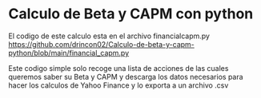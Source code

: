 # Calculo de Beta y CAPM con python

El codigo de este calculo esta en el archivo financialcapm.py
https://github.com/drincon02/Calculo-de-beta-y-capm-python/blob/main/financial_capm.py

Este codigo simple solo recoge una lista de acciones de las cuales queremos saber su Beta y CAPM y descarga los datos necesarios para hacer los calculos de Yahoo Finance y lo exporta a un archivo .csv 



